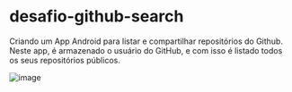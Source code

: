 # desafio-github-search
Criando um App Android para listar e compartilhar repositórios do Github. Neste app, é armazenado o usuário do GitHub, e com isso é listado todos os seus repositórios públicos.

![image](https://user-images.githubusercontent.com/5827265/188474294-4472bcc0-24ee-4ccd-80a8-7cee0372e7fa.png)

